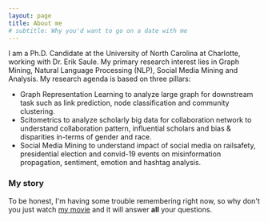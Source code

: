 ```yaml
---
layout: page
title: About me
# subtitle: Why you'd want to go on a date with me
---
```


I am a Ph.D. Candidate at the University of North Carolina at Charlotte, working with Dr. Erik Saule. 
My primary research interest lies in Graph Mining, Natural Language Processing (NLP), Social Media Mining and Analysis. 
My research agenda is based on three pillars:

- Graph Representation Learning to analyze large graph for downstream task such as link prediction, node classification and community clustering. 
- Scitometrics to analyze scholarly big data for collaboration network to understand collaboration pattern, influential scholars and bias & disparities in-terms of gender and race. 
- Social Media Mining to understand impact of social media on railsafety, presidential election and convid-19 events on misinformation propagation, sentiment, emotion and hashtag analysis.  



### My story

To be honest, I'm having some trouble remembering right now, so why don't you just watch [my movie](https://en.wikipedia.org/wiki/The_Princess_Bride_%28film%29) and it will answer **all** your questions.
